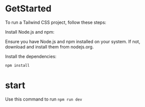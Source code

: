 
# GetStarted

To run a Tailwind CSS project, follow these steps:

Install Node.js and npm:

Ensure you have Node.js and npm installed on your system. If not, download and install them from nodejs.org.

 Install the dependencies:
   ```bash
   npm install
```

# start
Use this command to run
 `npm run dev`


